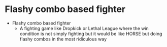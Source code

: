 # Flashy combo based fighter

* Flashy combo based fighter
  * A fighting game like Dropkick or Lethal League where the win condition is not simply fighting but it would be like HORSE but doing flashy combos in the most ridiculous way

